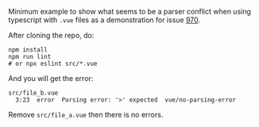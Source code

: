 Minimum example to show what seems to be a parser conflict when using
typescript with `.vue` files as a demonstration for issue
[970](https://github.com/vuejs/eslint-plugin-vue/issues/970).

After cloning the repo, do:

```
npm install
npm run lint
# or npx eslint src/*.vue
```

And you will get the error:

```
src/file_b.vue
  3:23  error  Parsing error: '>' expected  vue/no-parsing-error
```

Remove `src/file_a.vue` then there is no errors.
